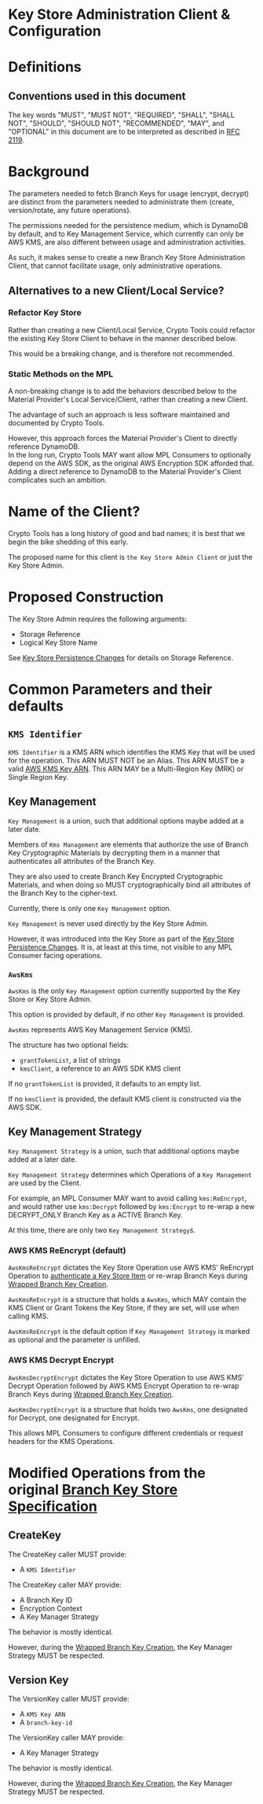 [//]: # "Copyright Amazon.com Inc. or its affiliates. All Rights Reserved."
[//]: # "SPDX-License-Identifier: CC-BY-SA-4.0"

# Key Store Administration Client & Configuration

# Definitions

## Conventions used in this document

The key words "MUST", "MUST NOT", "REQUIRED", "SHALL", "SHALL NOT", "SHOULD",
"SHOULD NOT", "RECOMMENDED", "MAY", and "OPTIONAL" in this document are to be
interpreted as described in [RFC 2119](https://tools.ietf.org/html/rfc2119).

# Background

The parameters needed to fetch Branch Keys for usage (encrypt, decrypt)
are distinct from the parameters needed to administrate them
(create, version/rotate, any future operations).

The permissions needed for the persistence medium,
which is DynamoDB by default,
and to Key Management Service,
which currently can only be AWS KMS,
are also different between usage and administration activities.

As such, it makes sense to create a
new Branch Key Store Administration Client,
that cannot facilitate usage,
only administrative operations.

## Alternatives to a new Client/Local Service?

### Refactor Key Store

Rather than creating a new Client/Local Service,
Crypto Tools could refactor the existing
Key Store Client to behave in the manner described below.

This would be a breaking change,
and is therefore not recommended.

### Static Methods on the MPL

A non-breaking change is to add the behaviors
described below to the Material Provider's Local Service/Client,
rather than creating a new Client.

The advantage of such an approach is less software
maintained and documented by Crypto Tools.

However,
this approach forces the Material Provider's Client
to directly reference DynamoDB.  
In the long run,
Crypto Tools MAY want allow MPL Consumers to optionally
depend on the AWS SDK,
as the original AWS Encryption SDK afforded that.
Adding a direct reference to DynamoDB
to the Material Provider's Client
complicates such an ambition.

# Name of the Client?

Crypto Tools has a long history of good and bad names;
it is best that we begin the bike shedding of this early.

The proposed name for this client is
`the Key Store Admin Client`
or just the Key Store Admin.

# Proposed Construction

The Key Store Admin requires the following arguments:

- Storage Reference
- Logical Key Store Name

See [Key Store Persistence Changes](changes/2024-6-17_key-store-persistance/background.md) for details
on Storage Reference.

# Common Parameters and their defaults

## `KMS Identifier`

`KMS Identifier` is a KMS ARN which identifies the KMS Key
that will be used for the operation.
This ARN MUST NOT be an Alias.
This ARN MUST be a valid
[AWS KMS Key ARN](./aws-kms/aws-kms-key-arn.md#a-valid-aws-kms-arn).
This ARN MAY be a Multi-Region Key (MRK) or Single Region Key.

## Key Management

`Key Management` is a union,
such that additional options maybe added at a later date.

Members of `Kms Management` are elements that
authorize the use of Branch Key Cryptographic Materials
by decrypting them in a manner that
authenticates all attributes of the Branch Key.

They are also used to create Branch Key Encrypted Cryptographic Materials,
and when doing so MUST cryptographically bind all attributes of the Branch Key
to the cipher-text.

Currently, there is only one `Key Management` option.

`Key Management` is never used directly by the Key Store Admin.

However, it was introduced into the Key Store
as part of the [Key Store Persistence Changes](changes/2024-6-17_key-store-persistance/background.md).
It is, at least at this time,
not visible to any MPL Consumer facing operations.

### `AwsKms`

`AwsKms` is the only `Key Management` option currently
supported by the Key Store or Key Store Admin.

This option is provided by default,
if no other `Key Management` is provided.

`AwsKms` represents AWS Key Management Service (KMS).

The structure has two optional fields:

- `grantTokenList`, a list of strings
- `kmsClient`, a reference to an AWS SDK KMS client

If no `grantTokenList` is provided,
it defaults to an empty list.

If no `kmsClient` is provided,
the default KMS client is constructed via the AWS SDK.

## Key Management Strategy

`Key Management Strategy` is a union,
such that additional options maybe added at a later date.

`Key Management Strategy` determines which Operations
of a `Key Management` are used by the Client.

For example,
an MPL Consumer MAY want to avoid calling `kms:ReEncrypt`,
and would rather use `kms:Decrypt` followed by `kms:Encrypt`
to re-wrap a new DECRYPT_ONLY Branch Key as a ACTIVE Branch Key.

At this time,
there are only two
`Key Management Strategy`s.

### AWS KMS ReEncrypt (default)

`AwsKmsReEncrypt` dictates the Key Store Operation use
AWS KMS' ReEncrypt Operation to
[authenticate a Key Store Item](../../framework/branch-key-store.md#authenticating-a-keystore-item)
or re-wrap Branch Keys
during [Wrapped Branch Key Creation](../../framework/branch-key-store.md#wrapped-branch-key-creation).

`AwsKmsReEncrypt` is a structure that holds a `AwsKms`,
which MAY contain the KMS Client
or Grant Tokens the Key Store,
if they are set,
will use when calling KMS.

`AwsKmsReEncrypt` is the default option if
`Key Management Strategy` is marked as optional
and the parameter is unfilled.

### AWS KMS Decrypt Encrypt

`AwsKmsDecryptEncrypt` dictates the Key Store Operation to use
AWS KMS' Decrypt Operation followed by AWS KMS Encrypt Operation
to re-wrap Branch Keys
during [Wrapped Branch Key Creation](../../framework/branch-key-store.md#wrapped-branch-key-creation).

`AwsKmsDecryptEncrypt` is a structure that holds two `AwsKms`,
one designated for Decrypt,
one designated for Encrypt.

This allows MPL Consumers to configure different
credentials or request headers for the KMS Operations.

# Modified Operations from the original [Branch Key Store Specification](../../framework/branch-key-store.md#operations)

## CreateKey

The CreateKey caller MUST provide:

- A `KMS Identifier`

The CreateKey caller MAY provide:

- A Branch Key ID
- Encryption Context
- A Key Manager Strategy

The behavior is mostly identical.

However,
during the [Wrapped Branch Key Creation](../../framework/branch-key-store.md#wrapped-branch-key-creation),
the Key Manager Strategy MUST be respected.

## Version Key

The VersionKey caller MUST provide:

- A `KMS Key ARN`
- A `branch-key-id`

The VersionKey caller MAY provide:

- A Key Manager Strategy

The behavior is mostly identical.

However,
during the [Wrapped Branch Key Creation](../../framework/branch-key-store.md#wrapped-branch-key-creation),
the Key Manager Strategy MUST be respected.

<!--  LocalWords:  MRK AwsKms grantTokenList kmsClient ReEncrypt  -->
<!--  LocalWords:  AwsKmsReEncrypt keystore AwsKmsDecryptEncrypt  -->
<!--  LocalWords:  Admin ReEncrypt  -->
